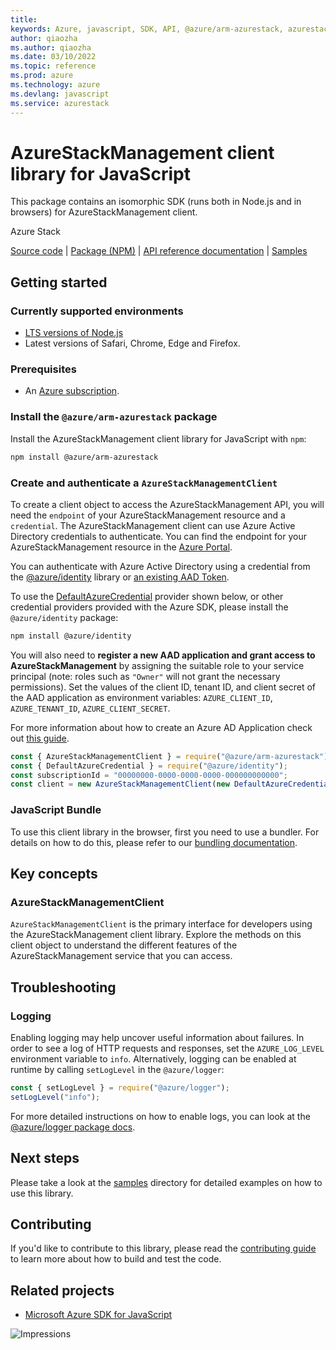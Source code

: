```yaml
---
title: 
keywords: Azure, javascript, SDK, API, @azure/arm-azurestack, azurestack
author: qiaozha
ms.author: qiaozha
ms.date: 03/10/2022
ms.topic: reference
ms.prod: azure
ms.technology: azure
ms.devlang: javascript
ms.service: azurestack
---
```

# AzureStackManagement client library for JavaScript

This package contains an isomorphic SDK (runs both in Node.js and in browsers) for AzureStackManagement client.

Azure Stack

[Source code](https://github.com/Azure/azure-sdk-for-js/tree/main/sdk/azurestack/arm-azurestack) |
[Package (NPM)](https://www.npmjs.com/package/@azure/arm-azurestack) |
[API reference documentation](https://docs.microsoft.com/javascript/api/@azure/arm-azurestack?view=azure-node-preview) |
[Samples](https://github.com/Azure-Samples/azure-samples-js-management)

## Getting started

### Currently supported environments

- [LTS versions of Node.js](https://nodejs.org/about/releases/)
- Latest versions of Safari, Chrome, Edge and Firefox.

### Prerequisites

- An [Azure subscription][azure_sub].

### Install the `@azure/arm-azurestack` package

Install the AzureStackManagement client library for JavaScript with `npm`:

```bash
npm install @azure/arm-azurestack
```

### Create and authenticate a `AzureStackManagementClient`

To create a client object to access the AzureStackManagement API, you will need the `endpoint` of your AzureStackManagement resource and a `credential`. The AzureStackManagement client can use Azure Active Directory credentials to authenticate.
You can find the endpoint for your AzureStackManagement resource in the [Azure Portal][azure_portal].

You can authenticate with Azure Active Directory using a credential from the [@azure/identity][azure_identity] library or [an existing AAD Token](https://github.com/Azure/azure-sdk-for-js/blob/master/sdk/identity/identity/samples/AzureIdentityExamples.md#authenticating-with-a-pre-fetched-access-token).

To use the [DefaultAzureCredential][defaultazurecredential] provider shown below, or other credential providers provided with the Azure SDK, please install the `@azure/identity` package:

```bash
npm install @azure/identity
```

You will also need to **register a new AAD application and grant access to AzureStackManagement** by assigning the suitable role to your service principal (note: roles such as `"Owner"` will not grant the necessary permissions).
Set the values of the client ID, tenant ID, and client secret of the AAD application as environment variables: `AZURE_CLIENT_ID`, `AZURE_TENANT_ID`, `AZURE_CLIENT_SECRET`.

For more information about how to create an Azure AD Application check out [this guide](https://docs.microsoft.com/azure/active-directory/develop/howto-create-service-principal-portal).

```javascript
const { AzureStackManagementClient } = require("@azure/arm-azurestack");
const { DefaultAzureCredential } = require("@azure/identity");
const subscriptionId = "00000000-0000-0000-0000-000000000000";
const client = new AzureStackManagementClient(new DefaultAzureCredential(), subscriptionId);
```


### JavaScript Bundle
To use this client library in the browser, first you need to use a bundler. For details on how to do this, please refer to our [bundling documentation](https://aka.ms/AzureSDKBundling).

## Key concepts

### AzureStackManagementClient

`AzureStackManagementClient` is the primary interface for developers using the AzureStackManagement client library. Explore the methods on this client object to understand the different features of the AzureStackManagement service that you can access.

## Troubleshooting

### Logging

Enabling logging may help uncover useful information about failures. In order to see a log of HTTP requests and responses, set the `AZURE_LOG_LEVEL` environment variable to `info`. Alternatively, logging can be enabled at runtime by calling `setLogLevel` in the `@azure/logger`:

```javascript
const { setLogLevel } = require("@azure/logger");
setLogLevel("info");
```

For more detailed instructions on how to enable logs, you can look at the [@azure/logger package docs](https://github.com/Azure/azure-sdk-for-js/tree/main/sdk/core/logger).

## Next steps

Please take a look at the [samples](https://github.com/Azure-Samples/azure-samples-js-management) directory for detailed examples on how to use this library.

## Contributing

If you'd like to contribute to this library, please read the [contributing guide](https://github.com/Azure/azure-sdk-for-js/blob/main/CONTRIBUTING.md) to learn more about how to build and test the code.

## Related projects

- [Microsoft Azure SDK for JavaScript](https://github.com/Azure/azure-sdk-for-js)

![Impressions](https://azure-sdk-impressions.azurewebsites.net/api/impressions/azure-sdk-for-js%2Fsdk%2Fazurestack%2Farm-azurestack%2FREADME.png)

[azure_cli]: https://docs.microsoft.com/cli/azure
[azure_sub]: https://azure.microsoft.com/free/
[azure_sub]: https://azure.microsoft.com/free/
[azure_portal]: https://portal.azure.com
[azure_identity]: https://github.com/Azure/azure-sdk-for-js/tree/main/sdk/identity/identity
[defaultazurecredential]: https://github.com/Azure/azure-sdk-for-js/tree/main/sdk/identity/identity#defaultazurecredential

